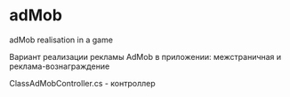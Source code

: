# adMob
adMob realisation in a game

Вариант реализации рекламы AdMob в приложении: межстраничная и реклама-вознаграждение

ClassAdMobController.cs - контроллер
